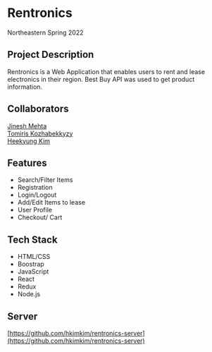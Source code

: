 # Rentronics

Northeastern Spring 2022

## Project Description
Rentronics is a Web Application that enables users to rent and lease electronics in their region. Best Buy API was used to get product information.

[]()

## Collaborators

[Jinesh Mehta](https://github.com/mehtajinesh)  
[Tomiris Kozhabekkyzy](https://github.com/tomirisk)  
[Heekyung Kim](https://github.com/hkimkim)  

## Features
- Search/Filter Items
- Registration
- Login/Logout
- Add/Edit Items to lease
- User Profile
- Checkout/ Cart

## Tech Stack  
- HTML/CSS
- Boostrap
- JavaScript
- React
- Redux
- Node.js

## Server
[https://github.com/hkimkim/rentronics-server](https://github.com/hkimkim/rentronics-server)


